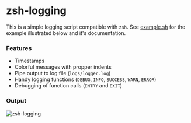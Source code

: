 # zsh-logging

This is a simple logging script compatible with `zsh`. See [example.sh](example.sh) for the example illustrated below and it's documentation.

### Features

- Timestamps
- Colorful messages with propper indents
- Pipe output to log file (`logs/logger.log`)
- Handy logging functions (`DEBUG`, `INFO`, `SUCCESS`, `WARN`, `ERROR`)
- Debugging of function calls (`ENTRY` and `EXIT`)

### Output

![zsh-logging](https://github.com/jeliasson/zsh-logging/blob/main/docs/example-output.png?raw=true)
